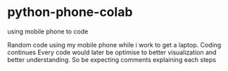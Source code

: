 # python-phone-colab
using mobile phone to code

Random code using my mobile phone while i work to get a laptop. 
Coding continues 
Every code would later be optimise to better visualization 
and better understanding. 
So be expecting comments explaining each steps




